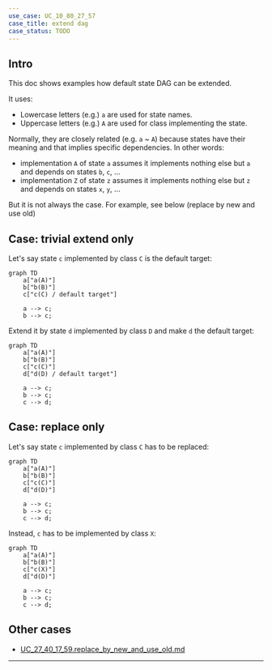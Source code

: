 ```yaml
---
use_case: UC_10_80_27_57
case_title: extend dag
case_status: TODO
---
```


## Intro

This doc shows examples how default state DAG can be extended.

It uses:
*   Lowercase letters (e.g.) `a` are used for state names.
*   Uppercase letters (e.g.) `A` are used for class implementing the state.

Normally, they are closely related (e.g. `a` ~ `A`)
because states have their meaning and that implies specific dependencies.
In other words:
*   implementation `A` of state `a` assumes it implements nothing else but `a` and depends on states `b`, `c`, ...
*   implementation `Z` of state `z` assumes it implements nothing else but `z` and depends on states `x`, `y`, ...

But it is not always the case.
For example, see below (replace by new and use old)

## Case: trivial extend only

Let's say state `c` implemented by class `C` is the default target:

```mermaid
graph TD
    a["a(A)"]
    b["b(B)"]
    c["c(C) / default target"]

    a --> c;
    b --> c;
```

Extend it by state `d` implemented by class `D` and make `d` the default target:

```mermaid
graph TD
    a["a(A)"]
    b["b(B)"]
    c["c(C)"]
    d["d(D) / default target"]

    a --> c;
    b --> c;
    c --> d;
```

## Case: replace only

Let's say state `c` implemented by class `C` has to be replaced:

```mermaid
graph TD
    a["a(A)"]
    b["b(B)"]
    c["c(C)"]
    d["d(D)"]

    a --> c;
    b --> c;
    c --> d;
```

Instead, `c` has to be implemented by class `X`:

```mermaid
graph TD
    a["a(A)"]
    b["b(B)"]
    c["c(X)"]
    d["d(D)"]

    a --> c;
    b --> c;
    c --> d;
```

## Other cases

*   [UC_27_40_17_59.replace_by_new_and_use_old.md][UC_27_40_17_59.replace_by_new_and_use_old.md]

---

[UC_27_40_17_59.replace_by_new_and_use_old.md]: UC_27_40_17_59.replace_by_new_and_use_old.md
